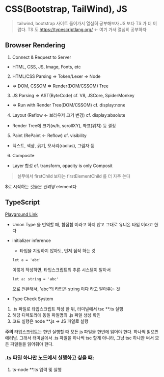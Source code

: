 # CSS(Bootstrap, TailWind), JS

> tailwind, bootstrap 사이트 들어가서 열심히 공부해보자
> JS 보다 TS 가 더 어렵다.
> TS 도 https://typescriptlang.org/ <- 여기 가서 열심히 공부하자

## Browser Rendering
1. Connect & Request to Server
  - HTML, CSS, JS, Image, Fonts, etc
2. HTML/CSS Parsing ⇒ Token/Lexer ⇒ Node
  - ⇒ DOM, CSSOM ⇒ Render(DOM/CSSOM) Tree
3. JS Parsing ⇒ AST(ByteCode)        cf. V8, JSCore, SpiderMonkey
  - ⇒ Run with Render Tree(DOM/CSSOM)     cf. display:none
4. Layout (Reflow ← 브라우저 크기 변경)       cf. display:absolute
  - Render Tree에 크기(w/h, scrollXY), 좌표(위치) 등 결정
5. Paint (RePaint ← Reflow)               cf. visibility
  - 텍스트, 색상, 굵기, 모서리(radius), 그림자 등
6. Composite                  
  - Layer 합성                   cf. transform, opacity is only Composit


> 실무에서 firstChild 보다는 firstElementChild 를 더 자주 쓴다

$로 시작하는 것들은 *관례상* element다 

## TypeScript

[Playground Link](https://www.typescriptlang.org/play/?#code/MYewdgzgLgBBBccoCcCWYDmMC8MDkAhgEbB4DcAUBAHQA2ApplABaUUOwCeiYArgLZF6ySpxwwAjACYAzJVCQQDOiAwAKCABoYnAJRkgA)

- Union Type 을 번역할 때, 합집합 이라고 하지 않고 그대로 유니온 타입 이라고 한다
- initializer inference
    - 타입을 지정하지 않아도, 먼저 짐작 하는 것
  ```
  let a = 'abc'
  ```
  이렇게 작성하면, 타입스크립트의 추론 시스템이 알아서
  ```
  let a: string = 'abc'
  ```
  으로 전환해서, 'abc'의 타입은 string 이다 라고 알아주는 것

- Type Check System

1. .ts 파일로 타입스크립트 작성 한 뒤, 터미널에서 tsc **.ts 실행
2. 해당 디렉토리에 동일 파일명의 .js 파일 생성 확인
3. 코드 실행은 node **.js -> JS 파일로 실행

**주의**
타입스크립트는 한번 실행할 때 모든 js 파일을 한번에 읽어야 한다. 하나씩 읽으면 에러남. 
그래서 터미널에서 .ts 파일을 하나씩 tsc 할게 아니라, 그냥 tsc 하나만 써서 모든 파일들을 읽어줘야 한다. 

### .ts 파일 하나만 노드에서 실행하고 싶을 때: 
1. ts-node **.ts 입력 및 실행






